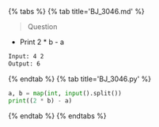 {% tabs %}
{% tab title='BJ_3046.md' %}

> Question

* Print 2 * b - a

```txt
Input: 4 2
Output: 6
```

{% endtab %}
{% tab title='BJ_3046.py' %}

```py
a, b = map(int, input().split())
print((2 * b) - a)
```

{% endtab %}
{% endtabs %}
